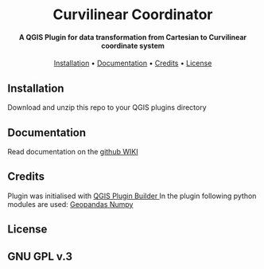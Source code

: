 <h1 align="center">
  Curvilinear Coordinator
  <br>
</h1>
<h4 align="center">A QGIS Plugin for data transformation from Cartesian to Curvilinear coordinate system</h4>

<p align="center">
  <a href="#key-features">Installation</a> •
  <a href="#download">Documentation</a> •
  <a href="#credits">Credits</a> •
  <a href="#license">License</a>
</p>

## Installation 

Download and unzip this repo to your QGIS plugins directory

## Documentation

Read documentation on the <a href=https://github.com/zaarcvon/curvicoord/wiki>github WIKI</a>

## Credits 

Plugin was initialised with <a href=https://plugins.qgis.org/plugins/pluginbuilder3/#plugin-about> QGIS Plugin Builder </a>
In the plugin following python modules are used:
<a href=https://github.com/geopandas/geopandas>Geopandas </a>
<a href=https://github.com/numpy/numpy>Numpy</a>


## License

GNU GPL v.3
---
